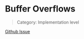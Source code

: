 # Buffer Overflows

> Category: Implementation level

[Github Issue](https://github.com/republicprotocol/malicious-nodes/issues/1)